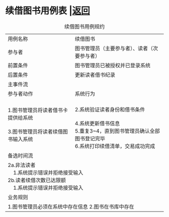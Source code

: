 # 续借图书用例表 |[返回](./README.md)

<table>
<caption>续借图书用例规约</caption>
<tr>
    <td>用例名称</td><td>续借图书</td>
</tr>
<tr>
    <td>参与者</td><td>图书管理员（主要参与者）、读者（次要参与者）</td>
</tr>
<tr>
    <td>前置条件</td><td>图书管理员已被授权并已登录系统</td>
</tr>
<tr>
    <td>后置条件</td><td>更新读者借书纪录</td>
</tr>
<tr>
    <td colspan="2">主事件流</td>
</tr>
<tr>
    <td>参与者动作</td>
    <td>系统行为</td>
</tr>
<tr>
    <td>
        1.图书管理员将读者借书卡提供给系统<br><br>
        3.图书管理员将读者续借图书输入系统
    </td>
    <td><br>
        2.系统验证读者身份和借书条件<br><br>
        4.系统更新借书信息<br>
        5.重复3~4，直到图书管理员确认全部图书登记完毕<br>
        6.系统打印续借清单，交易成功完成
    </td>
</tr>
<tr>
    <td colspan="2">备选时间流</td>
</tr>
<tr>
<td colspan="2">
    2a.非法读者<br>
    &nbsp;&nbsp;&nbsp;&nbsp;1.系统提示错误并拒绝接受输入<br>
    2b.读者续借次数已达限额<br>
    &nbsp;&nbsp;&nbsp;&nbsp;1.系统提示错误并拒绝接受输入<br>
</td>
</tr>
<tr>
    <td colspan="2">业务规则</td>
</tr>
<tr>
    <td colspan="2">
        1.图书管理员必须在系统中存在信息
        2.图书在书库中存在
    </td>
</tr>
</table>
